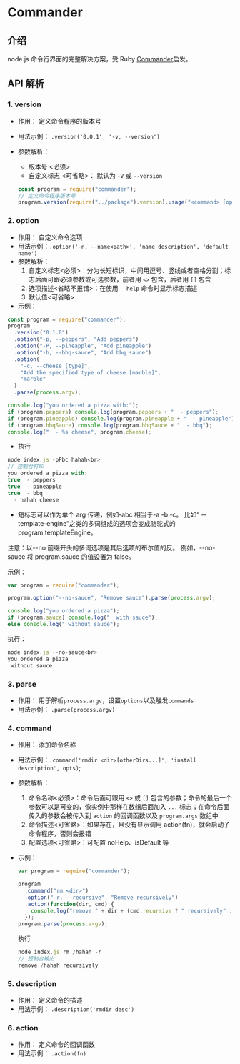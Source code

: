 # Commander

## 介绍

node.js 命令行界面的完整解决方案，受 Ruby [Commander](https://github.com/commander-rb/commander)启发。

## API 解析

### 1. version

- 作用： 定义命令程序的版本号

- 用法示例： `.version('0.0.1', '-v, --version')`

- 参数解析：

  - 版本号 <必须>
  - 自定义标志 <可省略>： 默认为 `-V` 或 `--version`

  ```js
  const program = require("commander");
  // 定义命令程序版本号
  program.version(require("../package").version).usage("<command> [options]");
  ```

### 2. **option**

- 作用： 自定义命令选项
- 用法示例：`.option('-n, --name<path>', 'name description', 'default name')`
- 参数解析：
  1.  自定义标志<必须>：分为长短标识，中间用逗号、竖线或者空格分割；标志后面可跟必须参数或可选参数，前者用 `<>` 包含，后者用 `[]` 包含
  2.  选项描述<省略不报错>：在使用 `--help` 命令时显示标志描述
  3.  默认值<可省略>
- 示例：

```js
const program = require("commander");
program
  .version("0.1.0")
  .option("-p, --peppers", "Add peppers")
  .option("-P, --pineapple", "Add pineapple")
  .option("-b, --bbq-sauce", "Add bbq sauce")
  .option(
    "-c, --cheese [type]",
    "Add the specified type of cheese [marble]",
    "marble"
  )
  .parse(process.argv);

console.log("you ordered a pizza with:");
if (program.peppers) console.log(program.peppers + "  - peppers");
if (program.pineapple) console.log(program.pineapple + "  - pineapple");
if (program.bbqSauce) console.log(program.bbqSauce + "  - bbq");
console.log("  - %s cheese", program.cheese);
```

- 执行

```js
node index.js -pPbc hahah<br>
// 控制台打印
you ordered a pizza with:
true  - peppers
true  - pineapple
true  - bbq
  - hahah cheese

```

- 短标志可以作为单个 arg 传递，例如-abc 相当于-a -b -c。 比如“ --template-engine”之类的多词组成的选项会变成骆驼式的 program.templateEngine。

注意：以--no 前缀开头的多词选项是其后选项的布尔值的反。 例如，--no-sauce 将 program.sauce 的值设置为 false。

示例：

```js
var program = require("commander");

program.option("--no-sauce", "Remove sauce").parse(process.argv);

console.log("you ordered a pizza");
if (program.sauce) console.log("  with sauce");
else console.log(" without sauce");
```

执行：

```js
node index.js --no-sauce<br>
you ordered a pizza
 without sauce
```

### 3. parse

- 作用： 用于解析`process.argv`，设置`options`以及触发`commands`
- 用法示例： `.parse(process.argv)`

### 4. command

- 作用： 添加命令名称

- 用法示例：`.command('rmdir <dir>[otherDirs...]', 'install description', opts)`;

- 参数解析：

  1.  命令名称<必须>：命令后面可跟用 `<>` 或 `[]` 包含的参数；命令的最后一个参数可以是可变的，像实例中那样在数组后面加入 `...` 标志；在命令后面传入的参数会被传入到 `action` 的回调函数以及 `program.args` 数组中
  2.  命令描述<可省略>：如果存在，且没有显示调用 action(fn)，就会启动子命令程序，否则会报错
  3.  配置选项<可省略>：可配置 noHelp、isDefault 等

- 示例：

  ```js
  var program = require("commander");

  program
    .command("rm <dir>")
    .option("-r, --recursive", "Remove recursively")
    .action(function(dir, cmd) {
      console.log("remove " + dir + (cmd.recursive ? " recursively" : ""));
    });
  program.parse(process.argv);
  ```

  执行

  ```js
  node index.js rm /hahah -r
  // 控制台输出
  remove /hahah recursively
  ```

### 5. description

- 作用： 定义命令的描述
- 用法示例： `.description('rmdir desc')`

### 6. action

- 作用： 定义命令的回调函数
- 用法示例： `.action(fn)`
